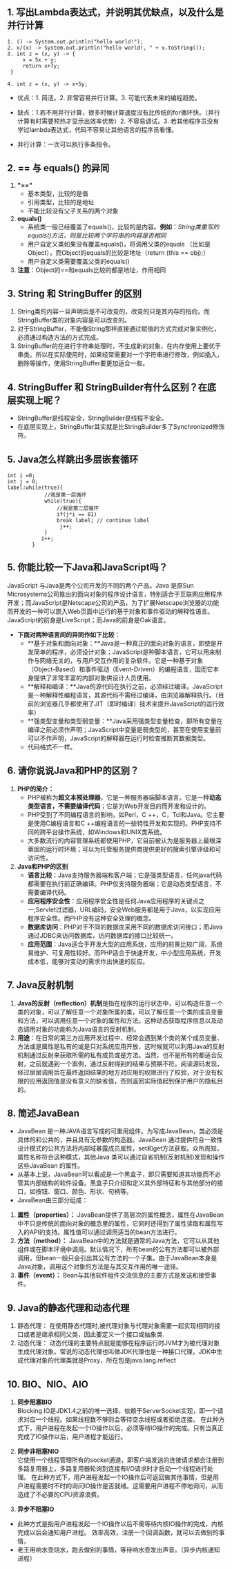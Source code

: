 ## 1. 写出Lambda表达式，并说明其优缺点，以及什么是并行计算
```
1. () -> System.out.println("hello world!");
2. x/(x) -> System.out.println("hello world!, " + x.toString());
3. int z = (x, y) -> {
	 x = 5x + y;
	 return x+7y;
 }
 
4. int z = (x, y) -> x+5y;
```
- 优点：1. 简洁。2. 非常容易并行计算。3. 可能代表未来的编程趋势。
- 缺点：1.若不用并行计算，很多时候计算速度没有比传统的for循环快。（并行计算有时需要预热才显示出效率优势）2. 不容易调试。3. 若其他程序员没有学过lambda表达式，代码不容易让其他语言的程序员看懂。

- 并行计算：一次可以执行多条指令。

## 2. == 与 equals() 的异同
1. **"=="**
	- 基本类型，比较的是值
	- 引用类型，比较的是地址
	- 不能比较没有父子关系的两个对象
2. **equals()**
	- 系统类一般已经覆盖了equals()，比较的是内容。**例如**：*String类重写的equals()方法，则是比较两个字符串的内容是否相同*
	- 用户自定义类如果没有覆盖equals()，将调用父类的equals （比如是Object），而Object的equals的比较是地址（return (this == obj);）
	- 用户自定义类需要覆盖父类的equals()
3. **注意**：Object的==和equals比较的都是地址，作用相同

## 3. String 和 StringBuffer 的区别
1. String类的内容一旦声明后是不可改变的，改变的只是其内存的指向，而StringBuffer类的对象内容是可以改变的。
2. 对于StringBuffer，不能像String那样直接通过赋值的方式完成对象实例化，必须通过构造方法的方式完成。
3. StringBuffer的在进行字符串处理时，不生成新的对象，在内存使用上要优于串类。所以在实际使用时，如果经常需要对一个字符串进行修改，例如插入，删除等操作，使用StringBuffer要更加适合一些。

## 4. StringBuffer 和 StringBuilder有什么区别？在底层实现上呢？
- StringBuffer是线程安全，StringBuilder是线程不安全。
- 在底层实现上，StringBuffer其实就是比StringBuilder多了Synchronized修饰符。
	
## 5. Java怎么样跳出多层嵌套循环
```
int i =0;
int j = 0;
label:while(true){
            //我是第一层循环
            while(true){
                //我是第二层循环
                if(j*i == 81)
                break label; // continue label
                 j++;
            }
           i++;
        }
```

## 5. 你能比较一下Java和JavaScript吗？
JavaScript 与Java是两个公司开发的不同的两个产品。Java 是原Sun Microsystems公司推出的面向对象的程序设计语言，特别适合于互联网应用程序开发；而JavaScript是Netscape公司的产品，为了扩展Netscape浏览器的功能而开发的一种可以嵌入Web页面中运行的基于对象和事件驱动的解释性语言。JavaScript的前身是LiveScript；而Java的前身是Oak语言。
- **下面对两种语言间的异同作如下比较**：
	- **基于对象和面向对象：**Java是一种真正的面向对象的语言，即使是开发简单的程序，必须设计对象；JavaScript是种脚本语言，它可以用来制作与网络无关的，与用户交互作用的复杂软件。它是一种基于对象（Object-Based）和事件驱动（Event-Driven）的编程语言，因而它本身提供了非常丰富的内部对象供设计人员使用。
	- **解释和编译：**Java的源代码在执行之前，必须经过编译。JavaScript是一种解释性编程语言，其源代码不需经过编译，由浏览器解释执行。（目前的浏览器几乎都使用了JIT（即时编译）技术来提升JavaScript的运行效率）
	- **强类型变量和类型弱变量：**Java采用强类型变量检查，即所有变量在编译之前必须作声明；JavaScript中变量是弱类型的，甚至在使用变量前可以不作声明，JavaScript的解释器在运行时检查推断其数据类型。
	- 代码格式不一样。


## 6. 请你说说Java和PHP的区别？
1. **PHP的简介：**
	- PHP被称为**超文本预处理器**，它是一种服务器端脚本语言。它是一种**动态类型语言，不需要编译代码**；它是为Web开发目的而开发和设计的。
	- PHP受到了不同编程语言的影响，如Perl，C ++，C，Tcl和Java。它主要是使用C编程语言和C ++编程语言的一些特性开发和实现的。PHP支持不同的跨平台操作系统，如Windows和UNIX类系统。
	- 大多数流行的内容管理系统都使用PHP，它目前被认为是服务器上最根深蒂固的运行时环境；可以为托管服务提供商提供更好的搜索引擎评级和可访问性。
2. **Java和PHP的区别**
	- **语言比较**：Java支持服务器端和客户端；它是强类型语言，任何java代码都需要在执行前正确编译。PHP仅支持服务器端；它是动态类型语言，不需要编译代码。
	- **应用程序安全性**：应用程序安全性是任何Java应用程序的关键点之一;Servlet过滤器，URL编码，安全Web服务都是用于Java，以实现应用程序安全性。而PHP没有这种安全处理的概念。
	- **数据库访问**：PHP对于不同的数据库采用不同的数据库访问接口；而Java通过JDBC来访问数据库，访问数据库的接口比较统一。
	- **应用范围**：Java适合于开发大型的应用系统，应用的前景比较广阔，系统易维护、可复用性较好。而PHP适合于快速开发，中小型应用系统，开发成本低，能够对变动的需求作出快速的反应。

## 7. Java反射机制
1. **Java的反射（reflection）机制**是指在程序的运行状态中，可以构造任意一个类的对象，可以了解任意一个对象所属的类，可以了解任意一个类的成员变量和方法，可以调用任意一个对象的属性和方法。这种动态获取程序信息以及动态调用对象的功能称为Java语言的反射机制。
2. **用途**：在日常的第三方应用开发过程中，经常会遇到某个类的某个成员变量、方法或是属性是私有的或是只对系统应用开放，这时候就可以利用Java的反射机制通过反射来获取所需的私有成员或是方法。当然，也不是所有的都适合反射，之前就遇到一个案例，通过反射得到的结果与预期不符。阅读源码发现，经过层层调用后在最终返回结果的地方对应用的权限进行了校验，对于没有权限的应用返回值是没有意义的缺省值，否则返回实际值起到保护用户的隐私目的。

## 8. 简述JavaBean
 - JavaBean 是一种JAVA语言写成的可重用组件。为写成JavaBean，类必须是具体的和公共的，并且具有无参数的构造器。JavaBean 通过提供符合一致性设计模式的公共方法将内部域暴露成员属性，set和get方法获取。众所周知，属性名称符合这种模式，其他Java 类可以通过自省机制(反射机制)发现和操作这些JavaBean 的属性。
 - 从基本上说，JavaBean可以看成是一个黑盒子，即只需要知道其功能而不必管其内部结构的软件设备。黑盒子只介绍和定义其外部特征和与其他部分的接口，如按钮、窗口、颜色、形状、句柄等。
 - JavaBean由三部分组成：
  1. **属性（properties）：** JavaBean提供了高层次的属性概念，属性在JavaBean中不只是传统的面向对象的概念里的属性，它同时还得到了属性读取和属性写入的API的支持。属性值可以通过调用适当的bean方法进行。
  2. **方法（method）：** JavaBean中的方法就是通常的Java方法，它可以从其他组件或在脚本环境中调用。默认情况下，所有bean的公有方法都可以被外部调用，但bean一般只会引出其公有方法的一个子集。由于JavaBean本身是Java对象，调用这个对象的方法是与其交互作用的唯一途径。
  3. **事件（event）：** Bean与其他软件组件交流信息的主要方式是发送和接受事件。

## 9. Java的静态代理和动态代理
1. 静态代理： 在使用静态代理时,被代理对象与代理对象需要一起实现相同的接口或者是继承相同父类，因此要定义一个接口或抽象类.
2. 动态代理： 动态代理的主要特点就是能够在程序运行时JVM才为被代理对象生成代理对象。常说的动态代理也叫做JDK代理也是一种接口代理，JDK中生成代理对象的代理类就是Proxy，所在包是java.lang.reflect

## 10. BIO、NIO、AIO
1. **同步阻塞BIO**<br /> 
Blocking IO是JDK1.4之前的唯一选择，依赖于ServerSocket实现，即一个请求对应一个线程。如果线程数不够则会等待空余线程或者拒绝连接。
在此种方式下，用户进程在发起一个IO操作以后，必须等待IO操作的完成。只有当真正完成了IO操作以后，用户进程才能运行。

2. **同步非阻塞NIO**<br />
它使用一个线程管理所有的socket通道，即客户端发送的连接请求都会注册到多路复用器上，多路复用器轮询到连接有I/O请求时才启动一个线程进行处理。
在此种方式下，用户进程发起一个IO操作后可返回做其他事情，但是用户进程需要时不时的询问IO操作是否就绪。这需要用户进程不停地询问，从而造成了不必要的CPU资源浪费。

3. **异步不阻塞IO**
- 此种方式是指用户进程发起一个IO操作以后不需等待内核IO操作的完成，内核完成以后会通知用户进程。
效率高效，注册一个回调函数，就可以去做别的事情，
- 老王用响水壶烧水，跑去做别的事情，等待响水壶发出声音。（异步内核通知进程）